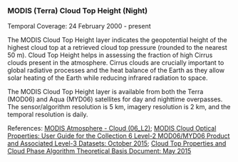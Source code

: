 ### MODIS (Terra) Cloud Top Height (Night)
Temporal Coverage: 24 February 2000 - present

The MODIS Cloud Top Height layer indicates the geopotential height of the highest cloud top at a retrieved cloud top pressure (rounded to the nearest 50 m). Cloud Top Height helps in assessing the fraction of high Cirrus clouds present in the atmosphere. Cirrus clouds are crucially important to global radiative processes and the heat balance of the Earth as they allow solar heating of the Earth while reducing infrared radiation to space.

The MODIS Cloud Top Height layer is available from both the Terra (MOD06) and Aqua (MYD06) satellites for day and nighttime overpasses. The sensor/algorithm resolution is 5 km, imagery resolution is 2 km, and the temporal resolution is daily.

References: [MODIS Atmosphere - Cloud (06_L2)](https://modis-atmos.gsfc.nasa.gov/products/cloud); [MODIS Cloud Optical Properties: User Guide for the Collection 6 Level-2 MOD06/MYD06 Product and Associated Level-3 Datasets: October 2015](http://modis-atmos.gsfc.nasa.gov/_docs/C6MOD06OPUserGuide.pdf); [Cloud Top Properties and Cloud Phase Algorithm Theoretical Basis Document: May 2015](http://modis-atmos.gsfc.nasa.gov/_docs/MOD06-ATBD_2015_05_01.pdf)
